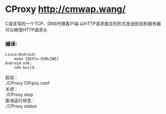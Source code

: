 CProxy    http://cmwap.wang/  
======  
  
C语言写的一个TCP、DNS代理客户端
以HTTP请求报文的形式发送到目标服务器  
可以修改HTTP请求头    

### 编译:  
~~~~~
Linux/Android:  
    make [DEFS=-DINLINE]  
Android-ndk:  
    ndk-build  
~~~~~

启动：  
./CProxy CPrpxy.conf  
关闭：  
./CProxy stop  
查询运行状态：  
./CProxy status  

